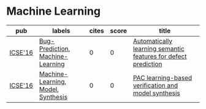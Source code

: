 # Machine Learning

|pub|labels|cites|score|title|
|---|------|-----|-----|-----|
|[ICSE'16](https://dblp.org/db/conf/icse/icse2016.html)|[Bug-Prediction](Bug-Prediction.md), [Machine-Learning](Machine-Learning.md)|0|0|[Automatically learning semantic features for defect prediction](https://scholar.google.com/scholar?q=Automatically+learning+semantic+features+for+defect+prediction)|
|[ICSE'16](https://dblp.org/db/conf/icse/icse2016.html)|[Machine-Learning](Machine-Learning.md), [Model](Model.md), [Synthesis](Synthesis.md)|0|0|[PAC learning-based verification and model synthesis](https://scholar.google.com/scholar?q=PAC+learning-based+verification+and+model+synthesis)|
